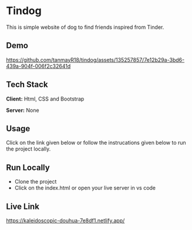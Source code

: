 
# Tindog

This is simple website of dog to find friends inspired from Tinder. 


## Demo

https://github.com/tanmayR18/tindog/assets/135257857/7e12b29a-3bd6-439a-904f-006f2c32641d


## Tech Stack

**Client:** Html, CSS and Bootstrap

**Server:** None

## Usage

Click on the link given below or follow the instrucations given below to run the project locally.




## Run Locally

- Clone the project
- Click on the index.html or open your live server in vs code






## Live Link

https://kaleidoscopic-douhua-7e8df1.netlify.app/

